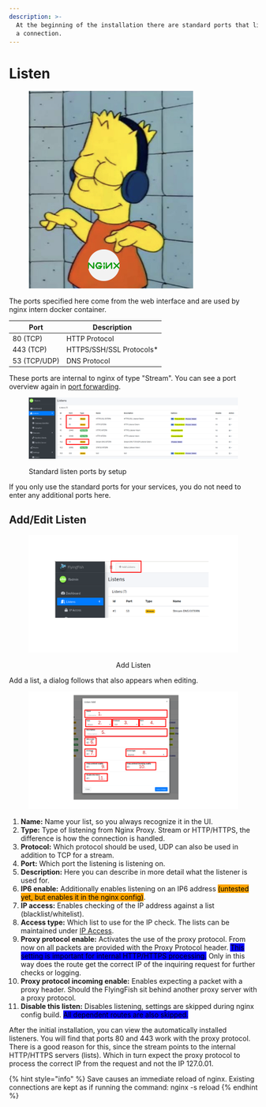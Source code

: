 ```yaml
---
description: >-
  At the beginning of the installation there are standard ports that listen for
  a connection.
---
```


# Listen

<figure><img src="../../.gitbook/assets/7a5efz_nginx.jpg" alt="" width="333"><figcaption></figcaption></figure>

The ports specified here come from the web interface and are used by nginx intern docker container.

| Port         | Description               |
| ------------ | ------------------------- |
| 80 (TCP)     | HTTP Protocol             |
| 443 (TCP)    | HTTPS/SSH/SSL Protocols\* |
| 53 (TCP/UDP) | DNS Protocol              |

These ports are internal to nginx of type "Stream". You can see a port overview again in [port forwarding](port-forwarding.md).

<figure><img src="../../.gitbook/assets/listen_ports.png" alt=""><figcaption><p>Standard listen ports by setup</p></figcaption></figure>

If you only use the standard ports for your services, you do not need to enter any additional ports here.

## Add/Edit Listen



<div align="center" data-full-width="true">

<figure><img src="../../.gitbook/assets/listen_add.png" alt="" width="563"><figcaption><p>Add Listen</p></figcaption></figure>

</div>

Add a list, a dialog follows that also appears when editing.



<figure><img src="../../.gitbook/assets/listen_add2.png" alt=""><figcaption></figcaption></figure>

1. **Name:** Name your list, so you always recognize it in the UI.
2. **Type:** Type of listening from Nginx Proxy. Stream or HTTP/HTTPS, the difference is how the connection is handled.
3. **Protocol:** Which protocol should be used, UDP can also be used in addition to TCP for a stream.
4. **Port:** Which port the listening is listening on.
5. **Description:** Here you can describe in more detail what the listener is used for.
6. **IP6 enable:** Additionally enables listening on an IP6 address <mark style="background-color:orange;">(untested yet, but enables it in the nginx config)</mark>.
7. **IP access:** Enables checking of the IP address against a list (blacklist/whitelist).
8. **Access type:** Which list to use for the IP check. The lists can be maintained under [IP Access](ip-access.md).
9. **Proxy protocol enable:** Activates the use of the proxy protocol. From now on all packets are provided with the Proxy Protocol header. <mark style="background-color:blue;">This setting is important for internal HTTP/HTTPS processing.</mark> Only in this way does the route get the correct IP of the inquiring request for further checks or logging.
10. **Proxy protocol incoming enable:** Enables expecting a packet with a proxy header. Should the FlyingFish sit behind another proxy server with a proxy protocol.
11. **Disable this listen:** Disables listening, settings are skipped during nginx config build. <mark style="background-color:blue;">All dependent routes are also skipped.</mark>

After the initial installation, you can view the automatically installed listeners. You will find that ports 80 and 443 work with the proxy protocol. There is a good reason for this, since the stream points to the internal HTTP/HTTPS servers (lists). Which in turn expect the proxy protocol to process the correct IP from the request and not the IP 127.0.01.



{% hint style="info" %}
Save causes an immediate reload of nginx. Existing connections are kept as if running the command: nginx -s reload
{% endhint %}

